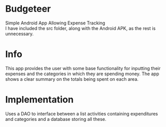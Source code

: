# Budgeteer
Simple Android App Allowing Expense Tracking  
I have included the src folder, along with the Android APK, as the rest is unnecessary.

# Info
This app provides the user with some base functionality for inputting their expenses and the categories in which they are spending money. The app shows a clear summary on the totals being spent on each area.

# Implementation
Uses a DAO to interface between a list activities containing expenditures and categories and a database storing all these.
